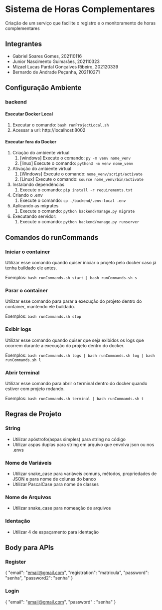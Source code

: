 # Sistema de Horas Complementares

Criação de um serviço que facilite o registro e o monitoramento de horas complementares

## Integrantes

- Gabriel Soares Gomes, 202110116
- Junior Nascimento Guimarães, 202110323
- Mizael Lucas Pardal Gonçalves Ribeiro, 202120339
- Bernardo de Andrade Peçanha, 202110271

## Configuração Ambiente

### backend

#### Executar Docker Local

1. Executar o comando: `bash runProjectLocal.sh`
2. Acessar a url: http://localhost:8002

#### Executar fora do Docker 

1. Criação do ambiente virtual 
    1. [windows] Execute o comando: `py -m venv nome_venv`
    2. [linux] Execute o comando: `python3 -m venv nome_venv`
2. Ativação do ambiente virtual
    1. [Windows] Execute o comando: `nome_venv/script/activate`
    2. [Linux] Execute o comando: `source nome_venv/bin/activate`
3. Instalando dependências
    1. Execute o comando: `pip install -r requirements.txt`
4. Criando o .env
    1. Execute o comando: `cp ./backend/.env-local .env`
5. Aplicando as migrates
    1. Execute o comando: `python backend/manage.py migrate`
6. Executando servidor:
    1. Execute o comando: `python backend/manage.py runserver`

## Comandos do runCommands

### Iniciar o container

Utilizar esse comando quando quiser iniciar o projeto pelo docker caso já tenha buildado ele antes.

Exemplos: `bash runCommands.sh start | bash runCommands.sh s`

### Parar o container

Utilizar esse comando para parar a execução do projeto dentro do container, mantendo ele buildado.

Exemplos: `bash runCommands.sh stop`

### Exibir logs

Utilizar esse comando quando quiser que seja exibidos os logs que ocorrem durante a execução do projeto dentro do docker.

Exemplos: `bash runCommands.sh logs | bash runCommands.sh log | bash runCommands.sh l`

### Abrir terminal

Utilizar esse comando para abrir o terminal dentro do docker quando estiver com projeto rodando.

Exemplos: `bash runCommands.sh terminal | bash runCommands.sh t`

## Regras de Projeto

### String

- Utilizar apóstrofo(aspas simples) para string no código
- Utilizar aspas duplas para string em arquivo que envolva json ou nos .envs

### Nome de Variáveis

- Utilizar snake_case para variáveis comuns, métodos, propriedades de JSON e para nome de colunas do banco
- Utilizar PascalCase para nome de classes

### Nome de Arquivos

- Utilizar snake_case para nomeação de arquivos

### Identação

- Utilizar 4 de espaçamento para identação
 
## Body para APIs

### Register

{
  "email": "email@gmail.com",
  "registration": "matricula",
  "password": "senha",
  "password2": "senha"
}

### Login

{
  "email": "email@gmail.com",
  "password" : "senha"
}
